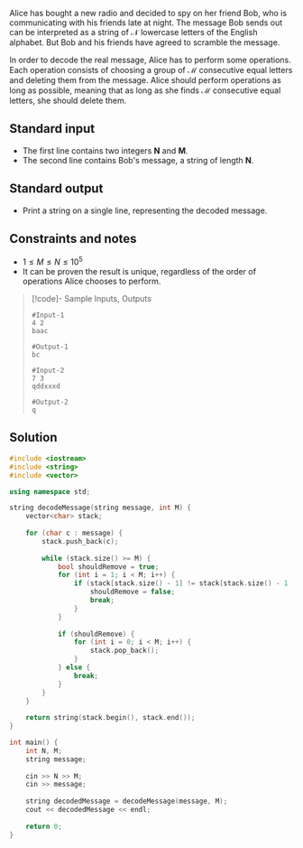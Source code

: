 Alice has bought a new radio and decided to spy on her friend Bob, who is communicating with his friends late at night. The message Bob sends out can be interpreted as a string of $\mathcal N$ lowercase letters of the English alphabet. But Bob and his friends have agreed to scramble the message.

In order to decode the real message, Alice has to perform some operations. Each operation consists of choosing a group of $\mathcal M$ consecutive equal letters and deleting them from the message. Alice should perform operations as long as possible, meaning that as long as she finds $\mathcal M$ consecutive equal letters, she should delete them.

## Standard input

- The first line contains two integers **N** and **M**.
- The second line contains Bob's message, a string of length **N**.

## Standard output

- Print a string on a single line, representing the decoded message.

## Constraints and notes

- $1≤M≤N≤10^5$
- It can be proven the result is unique, regardless of the order of operations Alice chooses to perform.

> [!code]- Sample Inputs, Outputs
> 
> ```
> #Input-1
> 4 2
> baac
> 
> #Output-1
> bc
> 
> #Input-2
> 7 3
> qddxxxd
> 
> #Output-2
> q
> ```

## Solution
```cpp
#include <iostream>
#include <string>
#include <vector>

using namespace std;

string decodeMessage(string message, int M) {
    vector<char> stack;
    
    for (char c : message) {
        stack.push_back(c);
        
        while (stack.size() >= M) {
            bool shouldRemove = true;
            for (int i = 1; i < M; i++) {
                if (stack[stack.size() - 1] != stack[stack.size() - 1 - i]) {
                    shouldRemove = false;
                    break;
                }
            }
            
            if (shouldRemove) {
                for (int i = 0; i < M; i++) {
                    stack.pop_back();
                }
            } else {
                break;
            }
        }
    }
    
    return string(stack.begin(), stack.end());
}

int main() {
    int N, M;
    string message;
    
    cin >> N >> M;
    cin >> message;
    
    string decodedMessage = decodeMessage(message, M);
    cout << decodedMessage << endl;
    
    return 0;
}
```
